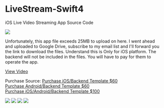 # LiveStream-Swift4
iOS Live Video Streaming App Source Code

<img src="https://github.com/EmpireAppDesignz/LiveStream-Swift4/blob/master/Livestreamchupa1.jpg"/>

Unfortunately, this app file exceeds 25MB to upload on here. I went ahead and uploaded to Google Drive, subscribe to my email list and I'll forward you the link to download the files.
Understand this is Only for iOS platform. The backend will not be included in the files. You will have to pay for them to operate the app.

<a href="https://youtu.be/ivi1ATw536M">View Video</a>

Purchase Source:
<a href="https://www.paypal.com/cgi-bin/webscr?cmd=_s-xclick&hosted_button_id=5TFH4DD9RMPFJ">Purchase iOS/Backend Template $60</a>
<br>
<a href="https://www.paypal.com/cgi-bin/webscr?cmd=_s-xclick&hosted_button_id=ZVR9XXX3FKJ5U">Purchase Android/Backend Template $60</a>
<br>
<a href="https://www.paypal.com/cgi-bin/webscr?cmd=_s-xclick&hosted_button_id=VXF28QDYF3LZY">Purchase iOS/Android/Backend Template $100</a>
<br>

<img src="https://github.com/EmpireAppDesignz/LiveStream-Swift4/blob/master/IMG_1391.PNG"/>
<img src="https://github.com/EmpireAppDesignz/LiveStream-Swift4/blob/master/IMG_1392.PNG"/>
<img src="https://github.com/EmpireAppDesignz/LiveStream-Swift4/blob/master/IMG_1390.PNG"/>
<img src="https://github.com/EmpireAppDesignz/LiveStream-Swift4/blob/master/IMG_1397.PNG"/>

